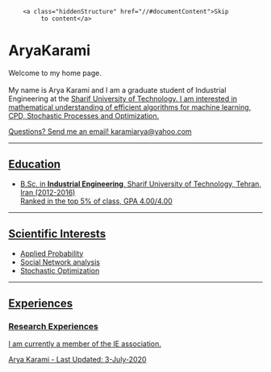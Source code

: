 <!DOCTYPE html PUBLIC "-//W3C//DTD HTML 4.01//EN" "http://www.w3.org/TR/html4/strict.dtd">
<html lang="en"><head>
<title>AryaKarami</title>
<script src="template/packages.js" type="text/javascript"></script>

</head>
<body>    <div id="wrapper">
      <div id="header">
       

        <a class="hiddenStructure" href="//#documentContent">Skip
             to content</a>


   </div>  <!-- header -->

<div id="content">

  <h1>AryaKarami</h1><!-- messages.tmpl -->
<p> Welcome to my home page.<br><br> My name is Arya Karami and I am a graduate student of Industrial Engineering at the <a href="http://sharif.ir"> Sharif University of Technology. I am interested in mathematical understanding of efficient algorithms for machine learning, CPD, Stochastic Processes and Optimization. 
  
<p>Questions? Send me an email! karamiarya@yahoo.com</p>


<hr>
<h2>Education</h2>
<ul>

<li>B.Sc. in <b>Industrial Engineering</b>, Sharif University of Technology, Tehran, Iran (2012-2016)<br>
Ranked in the top 5% of class, GPA 4.00/4.00
</li>
</ul>


<hr>
<h2>Scientific Interests</h2>
<ul>
<li>Applied Probability</li>
<li>Social Network analysis</li>
<li>Stochastic Optimization</li>

</ul>

<hr>

<h2> Experiences </h2>
<h3> Research Experiences </h3>

I am currently a member of the IE association.

<p>

Arya Karami - Last Updated: 3-July-2020
</div> <!-- end impressum -->

</div> <!-- end footer -->



</div></body></html>
